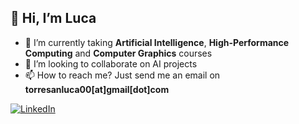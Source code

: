 ## 👋 Hi, I’m Luca
- 🌱 I’m currently taking **Artificial Intelligence**, **High-Performance Computing** and **Computer Graphics** courses
- 🚀 I’m looking to collaborate on AI projects 
- 📫 How to reach me? Just send me an email on **torresanluca00[at]gmail[dot]com**

[![LinkedIn](https://img.shields.io/badge/linkedin-%230077B5.svg?style=for-the-badge&logo=linkedin&logoColor=white)](https://www.linkedin.com/in/luca-torresan-b8737b175/)

<!---
LucaToSCI/LucaToSCI is a ✨ special ✨ repository because its `README.md` (this file) appears on your GitHub profile.
You can click the Preview link to take a look at your changes.
--->
